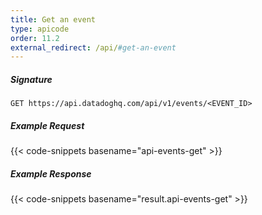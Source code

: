 ```yaml
---
title: Get an event
type: apicode
order: 11.2
external_redirect: /api/#get-an-event
---
```


##### Signature
`GET https://api.datadoghq.com/api/v1/events/<EVENT_ID>`
##### Example Request
{{< code-snippets basename="api-events-get" >}}
##### Example Response
{{< code-snippets basename="result.api-events-get" >}}

